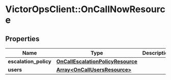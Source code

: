 # VictorOpsClient::OnCallNowResource

## Properties

| Name                  | Type                                                                    | Description | Notes      |
| --------------------- | ----------------------------------------------------------------------- | ----------- | ---------- |
| **escalation_policy** | [**OnCallEscalationPolicyResource**](OnCallEscalationPolicyResource.md) |             | [optional] |
| **users**             | [**Array&lt;OnCallUsersResource&gt;**](OnCallUsersResource.md)          |             | [optional] |
